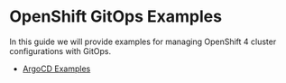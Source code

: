 # OpenShift GitOps Examples

In this guide we will provide examples for managing OpenShift 4 cluster configurations with GitOps.

* [ArgoCD Examples](./argocd/README.md)
